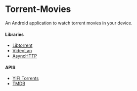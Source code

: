 Torrent-Movies
==============

An Android application to watch torrent movies in your device.

#### Libraries
- [Libtorrent](https://github.com/rakshasa/libtorrent)
- [VideoLan](http://git.videolan.org/?p=vlc-ports/android.git;a=summary)
- [AsyncHTTP](http://git.videolan.org/?p=vlc-ports/android.git;a=summary)


#### APIS
- [YIFI Torrents](https://yify-torrents.com/api/)
- [TMDB](https://www.themoviedb.org/documentation/api)
